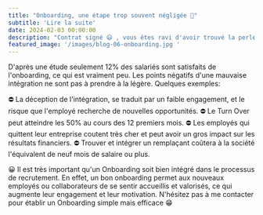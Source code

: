```yaml
---
title: "Onboarding, une étape trop souvent négligée 🤔"
subtitle: 'Lire la suite'
date: 2024-02-03 00:00:00
description: "Contrat signé 😃 , vous êtes ravi d'avoir trouvé la perle rare. C'est à ce moment précis que beaucoup d'entreprises négligent l'intégration 😐 ."
featured_image: '/images/blog-06-onboarding.jpg '
---
```


D'après une étude seulement 12% des salariés sont satisfaits de l'onboarding, ce qui est vraiment peu. Les points négatifs d'une mauvaise intégration ne sont pas à prendre à la légère.
Quelques exemples:


⛔ La déception de l'intégration, se traduit par un faible engagement, et le risque que l'employé recherche de nouvelles opportunités.
⛔ Le Turn Over peut atteindre les 50% au cours des 12 premiers mois.
⛔ Les employés qui quittent leur entreprise coutent très cher et peut avoir un gros impact sur les résultats financiers.
⛔ Trouver et intégrer un remplaçant coûtera à la société l'équivalent de neuf mois de salaire ou plus.



😀 Il est très important qu'un Onboarding soit bien intégré dans le processus de recrutement. En effet, un bon onboarding permet aux nouveaux employés ou collaborateurs de se sentir accueillis et valorisés, ce qui augmente leur engagement et leur motivation.
N'hésitez pas à me contacter pour établir un Onboarding simple mais efficace 😁 